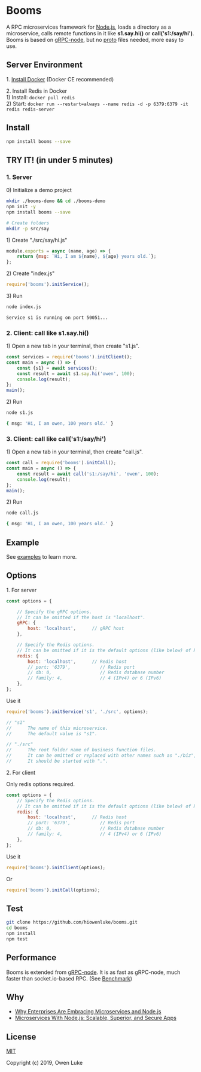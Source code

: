 
# Booms

A RPC microservices framework for [Node.js](https://nodejs.org), loads a directory as a microservice, calls remote functions in it like **s1.say.hi()** or **call('s1:/say/hi')**. Booms is based on [gRPC-node](https://github.com/grpc/grpc-node), but no [proto](https://developers.google.com/protocol-buffers/docs/proto3) files needed, more easy to use.

## Server Environment

1\. [Install Docker](https://docs.docker.com/v17.09/engine/installation/#supported-platforms) (Docker CE recommended)

2\. Install Redis in Docker  
1\) Install: `docker pull redis`  
2\) Start: `docker run --restart=always --name redis -d -p 6379:6379 -it redis redis-server`   

## Install

```sh
npm install booms --save
```

## TRY IT! (in under 5 minutes)

### 1. Server

0\) Initialize a demo project

```sh
mkdir ./booms-demo && cd ./booms-demo
npm init -y
npm install booms --save

# Create folders
mkdir -p src/say
```

1\) Create "./src/say/hi.js"

```js
module.exports = async (name, age) => {
    return {msg: `Hi, I am ${name}, ${age} years old.`};
};
```

2\) Create "index.js"

```js
require('booms').initService();
```

3\) Run

```sh
node index.js
```

```sh
Service s1 is running on port 50051...
```

### 2. Client: call like s1.say.hi()

1\) Open a new tab in your terminal, then create "s1.js".

```js
const services = require('booms').initClient();
const main = async () => {
    const {s1} = await services();
    const result = await s1.say.hi('owen', 100);
    console.log(result);
};
main();
```

2\) Run

```sh
node s1.js
```

```sh
{ msg: 'Hi, I am owen, 100 years old.' }
```

### 3. Client: call like call('s1:/say/hi')

1\) Open a new tab in your terminal, then create "call.js".

```js
const call = require('booms').initCall();
const main = async () => {
    const result = await call('s1:/say/hi', 'owen', 100);
    console.log(result);
};
main();
```

2\) Run

```sh
node call.js
```

```sh
{ msg: 'Hi, I am owen, 100 years old.' }
```

## Example

See [examples](./examples) to learn more.

## Options

1\. For server

```js
const options = {

    // Specify the gRPC options.
    // It can be omitted if the host is "localhost".
    gRPC: {
        host: 'localhost',      // gRPC host
    },

    // Specify the Redis options.
    // It can be omitted if it is the default options (like below) of Redis.
    redis: {
        host: 'localhost',      // Redis host
        // port: '6379',           // Redis port
        // db: 0,                  // Redis database number
        // family: 4,              // 4 (IPv4) or 6 (IPv6)
    },
};
```

Use it
```js
require('booms').initService('s1', './src', options);

// "s1"
//      The name of this microservice.
//      The default value is "s1".

// "./src"
//      The root folder name of business function files.
//      It can be omitted or replaced with other names such as "./biz", "./src", etc.
//      It should be started with ".".
```

2\. For client

Only redis options required.

```js
const options = {
    // Specify the Redis options.
    // It can be omitted if it is the default options (like below) of Redis.
    redis: {
        host: 'localhost',      // Redis host
        // port: '6379',           // Redis port
        // db: 0,                  // Redis database number
        // family: 4,              // 4 (IPv4) or 6 (IPv6)
    },
};
```

Use it
```js
require('booms').initClient(options);
```

Or
```js
require('booms').initCall(options);
```

## Test

```sh
git clone https://github.com/hiowenluke/booms.git
cd booms
npm install
npm test
```

## Performance

Booms is extended from [gRPC-node](https://github.com/grpc/grpc-node). It is as fast as gRPC-node, much faster than socket.io-based RPC. (See [Benchmark](https://github.com/hiowenluke/benchmark-easy))

## Why

* [Why Enterprises Are Embracing Microservices and Node.js](https://thenewstack.io/enterprises-embracing-microservices-node-js/)
* [Microservices With Node.js: Scalable, Superior, and Secure Apps](https://dzone.com/articles/microservices-with-nodejs-scalable-superior-and-se)

## License

[MIT](LICENSE)

Copyright (c) 2019, Owen Luke
